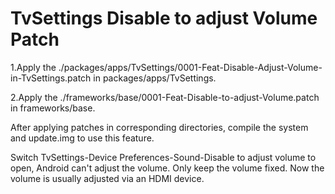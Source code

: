 #   TvSettings Disable to adjust Volume Patch

1.Apply the ./packages/apps/TvSettings/0001-Feat-Disable-Adjust-Volume-in-TvSettings.patch in packages/apps/TvSettings.

2.Apply the ./frameworks/base/0001-Feat-Disable-to-adjust-Volume.patch in frameworks/base.

After applying patches in corresponding directories, compile the system and update.img to use this feature.

Switch TvSettings-Device Preferences-Sound-Disable to adjust volume to open, Android can't adjust the volume. Only keep the volume fixed. Now the volume is usually adjusted via an HDMI device.
